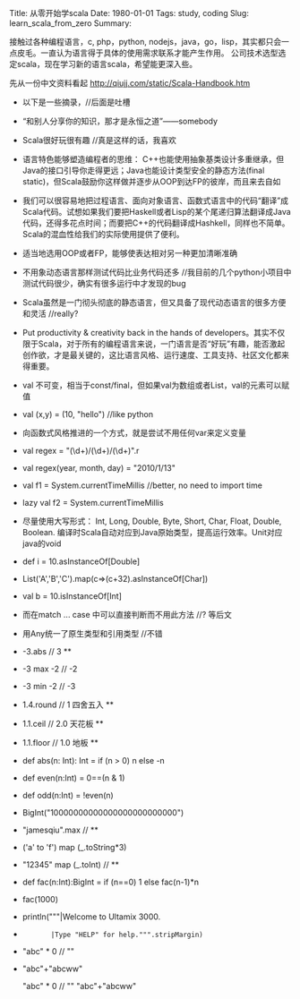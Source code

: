 Title: 从零开始学scala
Date: 1980-01-01
Tags: study, coding
Slug: learn_scala_from_zero
Summary: 

接触过各种编程语言，c, php，python, nodejs，java，go，lisp，其实都只会一点皮毛。一直认为语言得于具体的使用需求联系才能产生作用。
公司技术选型选定scala，现在学习新的语言scala，希望能更深入些。

先从一份中文资料看起
<http://qiujj.com/static/Scala-Handbook.htm>

- 以下是一些摘录，//后面是吐槽
-  “和别人分享你的知识，那才是永恒之道”——somebody
- Scala很好玩很有趣 //真是这样的话，我喜欢
- 语言特色能够塑造编程者的思维： C++也能使用抽象基类设计多重继承，但Java的接口引导你走得更远；Java也能设计类型安全的静态方法(final static)，但Scala鼓励你这样做并逐步从OOP到达FP的彼岸，而且来去自如
- 我们可以很容易地把过程语言、面向对象语言、函数式语言中的代码“翻译”成Scala代码。试想如果我们要把Haskell或者Lisp的某个尾递归算法翻译成Java代码，还得多花点时间；而要把C++的代码翻译成Hashkell，同样也不简单。Scala的混血性给我们的实际使用提供了便利。
- 适当地选用OOP或者FP，能够使表达相对另一种更加清晰准确
- 不用象动态语言那样测试代码比业务代码还多 //我目前的几个python小项目中测试代码很少，确实有很多运行中才发现的bug
- Scala虽然是一门彻头彻底的静态语言，但又具备了现代动态语言的很多方便和灵活 //really?
- Put productivity & creativity back in the hands of developers。其实不仅限于Scala，对于所有的编程语言来说，一门语言是否“好玩”有趣，能否激起创作欲，才是最关键的，这比语言风格、运行速度、工具支持、社区文化都来得重要。
- val 不可变，相当于const/final，但如果val为数组或者List，val的元素可以赋值
- val (x,y) = (10, "hello") //like python
- 向函数式风格推进的一个方式，就是尝试不用任何var来定义变量
- val regex = "(\\d+)/(\\d+)/(\\d+)".r
- val regex(year, month, day) = "2010/1/13"
- val f1 = System.currentTimeMillis //better, no need to import time
- lazy val f2 = System.currentTimeMillis
- 尽量使用大写形式： Int, Long, Double, Byte, Short, Char, Float, Double, Boolean. 编译时Scala自动对应到Java原始类型，提高运行效率。Unit对应java的void
- def i = 10.asInstanceOf[Double]
- List('A','B','C').map(c=>(c+32).asInstanceOf[Char])
- val b = 10.isInstanceOf[Int]
- 而在match ... case 中可以直接判断而不用此方法 //? 等后文
- 用Any统一了原生类型和引用类型 //不错
- -3.abs // 3 **
- -3 max -2 // -2
- -3 min -2 // -3
- 1.4.round // 1 四舍五入 **
- 1.1.ceil // 2.0 天花板 **
- 1.1.floor // 1.0 地板 **
- def abs(n: Int): Int = if (n > 0) n else -n 
- def even(n:Int) = 0==(n & 1)
- def odd(n:Int) = !even(n)
- BigInt("10000000000000000000000000")
- "jamesqiu".max // **
- ('a' to 'f') map (_.toString*3)
- "12345" map (_.toInt) // **
- def  fac(n:Int):BigInt = if (n==0) 1 else fac(n-1)*n
- fac(1000)
- println("""|Welcome to Ultamix 3000.  
-            |Type "HELP" for help.""".stripMargin)
- "abc" * 0 // ""
- "abc"+"abcww"

	"abc" * 0 // ""
	"abc"+"abcww"
